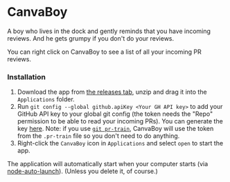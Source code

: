 # CanvaBoy

A boy who lives in the dock and gently reminds that you have incoming reviews. And he gets grumpy if you don't do your reviews.

You can right click on CanvaBoy to see a list of all your incoming PR reviews.

### Installation

1. Download the app from [the releases tab](https://github.com/realyze/CanvaBoy/releases), unzip and drag it into the `Applications` folder.
2. Run `git config --global github.apiKey <Your GH API key>` to add your GitHub API key to your global git config (the token needs the "Repo" permission to be able to read your incoming PRs). You can generate the key [here](https://github.com/settings/tokens). Note: if you use [`git pr-train`](https://github.com/realyze/pr-train), CanvaBoy will use the token from the `.pr-train` file so you don't need to do anything.
3. Right-click the `CanvaBoy` icon in `Applications` and select `open` to start the app.

The application will automatically start when your computer starts (via [node-auto-launch](https://github.com/Teamwork/node-auto-launch)). (Unless you delete it, of course.)
